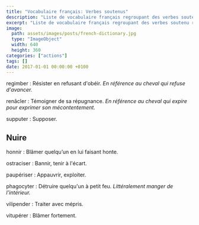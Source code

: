 ```yaml
---
title: "Vocabulaire français: Verbes soutenus"
description: "Liste de vocabulaire français regroupant des verbes soutenu relativement courants."
excerpt: "Liste de vocabulaire français regroupant des verbes soutenu relativement courants."
image:
  path: assets/images/posts/french-dictionary.jpg
  type: "ImageObject"
  width: 640
  height: 360
categories: ["actions"]
tags: []
date: 2017-01-01 00:00:00 +0100
---
```


regimber
: Résister en refusant d'obéir.
*En référence au cheval qui refuse d'avancer.*

renâcler
: Témoigner de sa répugnance.
*En référence au cheval qui expire pour exprimer son mécontentement.*

supputer
: Supposer.


## Nuire

honnir
: Blâmer quelqu’un en lui faisant honte.

ostraciser
: Bannir, tenir à l'écart.

paupériser
: Appauvrir, exploiter.

phagocyter
: Détruire quelqu'un à petit feu.
*Littéralement manger de l'intérieur.*

vilipender
: Traiter avec mépris.

vitupérer
: Blâmer fortement.
